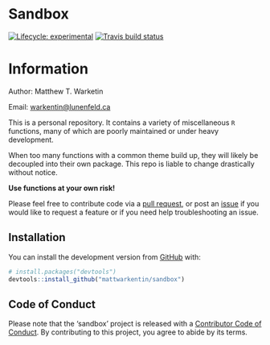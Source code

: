 Sandbox
================

<!-- badges: start -->

[![Lifecycle:
experimental](https://img.shields.io/badge/lifecycle-experimental-orange.svg)](https://www.tidyverse.org/lifecycle/#experimental)
[![Travis build
status](https://travis-ci.org/mattwarkentin/sandbox.svg?branch=master)](https://travis-ci.org/mattwarkentin/sandbox)
<!-- badges: end -->

# Information

Author: Matthew T. Warketin

Email: <warkentin@lunenfeld.ca>

This is a personal repository. It contains a variety of miscellaneous
`R` functions, many of which are poorly maintained or under heavy
development.

When too many functions with a common theme build up, they will likely
be decoupled into their own package. This repo is liable to change
drastically without notice.

**Use functions at your own risk\!**

Please feel free to contribute code via a [pull
request](https://github.com/mattwarkentin/sandbox/pulls), or post an
[issue](https://github.com/mattwarkentin/sandbox/issues) if you would
like to request a feature or if you need help troubleshooting an issue.

## Installation

You can install the development version from
[GitHub](https://github.com/) with:

``` r
# install.packages("devtools")
devtools::install_github("mattwarkentin/sandbox")
```

## Code of Conduct

Please note that the ‘sandbox’ project is released with a [Contributor
Code of Conduct](CODE_OF_CONDUCT.md). By contributing to this project,
you agree to abide by its terms.
